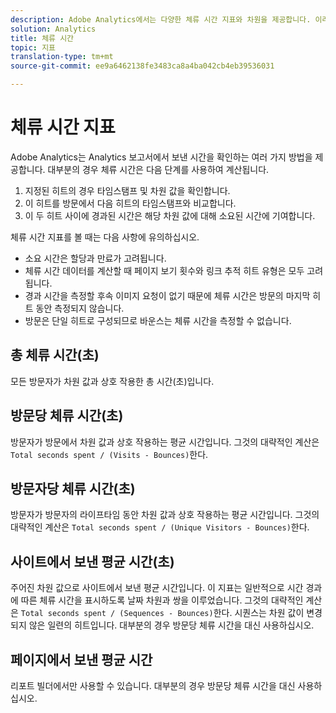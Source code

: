 ```yaml
---
description: Adobe Analytics에서는 다양한 체류 시간 지표와 차원을 제공합니다. 이러한 지표와 차원에 대한 정의와 계산 방법을 확인하십시오.
solution: Analytics
title: 체류 시간
topic: 지표
translation-type: tm+mt
source-git-commit: ee9a6462138fe3483ca8a4ba042cb4eb39536031

---
```



# 체류 시간 지표

Adobe Analytics는 Analytics 보고서에서 보낸 시간을 확인하는 여러 가지 방법을 제공합니다. 대부분의 경우 체류 시간은 다음 단계를 사용하여 계산됩니다.

1. 지정된 히트의 경우 타임스탬프 및 차원 값을 확인합니다.
1. 이 히트를 방문에서 다음 히트의 타임스탬프와 비교합니다.
1. 이 두 히트 사이에 경과된 시간은 해당 차원 값에 대해 소요된 시간에 기여합니다.

체류 시간 지표를 볼 때는 다음 사항에 유의하십시오.

* 소요 시간은 할당과 만료가 고려됩니다.
* 체류 시간 데이터를 계산할 때 페이지 보기 횟수와 링크 추적 히트 유형은 모두 고려됩니다.
* 경과 시간을 측정할 후속 이미지 요청이 없기 때문에 체류 시간은 방문의 마지막 히트 동안 측정되지 않습니다.
* 방문은 단일 히트로 구성되므로 바운스는 체류 시간을 측정할 수 없습니다.

## 총 체류 시간(초)

모든 방문자가 차원 값과 상호 작용한 총 시간(초)입니다.

## 방문당 체류 시간(초)

방문자가 방문에서 차원 값과 상호 작용하는 평균 시간입니다. 그것의 대략적인 계산은 `Total seconds spent / (Visits - Bounces)`한다.

## 방문자당 체류 시간(초)

방문자가 방문자의 라이프타임 동안 차원 값과 상호 작용하는 평균 시간입니다. 그것의 대략적인 계산은 `Total seconds spent / (Unique Visitors - Bounces)`한다.

## 사이트에서 보낸 평균 시간(초)

주어진 차원 값으로 사이트에서 보낸 평균 시간입니다. 이 지표는 일반적으로 시간 경과에 따른 체류 시간을 표시하도록 날짜 차원과 쌍을 이루었습니다. 그것의 대략적인 계산은 `Total seconds spent / (Sequences - Bounces)`한다. 시퀀스는 차원 값이 변경되지 않은 일련의 히트입니다. 대부분의 경우 방문당 체류 시간을 대신 사용하십시오.

## 페이지에서 보낸 평균 시간

리포트 빌더에서만 사용할 수 있습니다. 대부분의 경우 방문당 체류 시간을 대신 사용하십시오.
